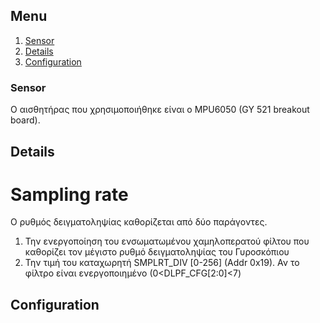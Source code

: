 
## Menu
1. [Sensor](#sensor)
  1. [Details](#details)
  2. [Configuration](#configuration)

### Sensor
 
Ο αισθητήρας που χρησιμοποιήθηκε είναι ο MPU6050 (GY 521 breakout board).

## Details

   # Sampling rate
   Ο ρυθμός δειγματοληψίας καθορίζεται από δύο παράγοντες.
   1. Την ενεργοποίηση του ενσωματωμένου χαμηλοπερατού φίλτου που καθορίζει τον μέγιστο ρυθμό δειγματοληψίας του Γυροσκόπιου
   2. Την τιμή του καταχωρητή SMPLRT_DIV [0-256] (Addr 0x19). 
   Αν το φίλτρο είναι ενεργοποιημένο (0<DLPF_CFG[2:0]<7)

## Configuration

